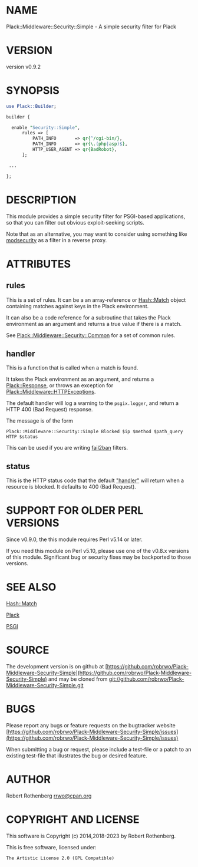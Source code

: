 # NAME

Plack::Middleware::Security::Simple - A simple security filter for Plack

# VERSION

version v0.9.2

# SYNOPSIS

```perl
use Plack::Builder;

builder {

  enable "Security::Simple",
      rules => [
          PATH_INFO       => qr{^/cgi-bin/},
          PATH_INFO       => qr{\.(php|asp)$},
          HTTP_USER_AGENT => qr{BadRobot},
      ];

 ...

};
```

# DESCRIPTION

This module provides a simple security filter for PSGI-based
applications, so that you can filter out obvious exploit-seeking
scripts.

Note that as an alternative, you may want to consider using something like
[modsecurity](https://modsecurity.org/) as a filter in a reverse proxy.

# ATTRIBUTES

## rules

This is a set of rules. It can be a an array-reference or
[Hash::Match](https://metacpan.org/pod/Hash%3A%3AMatch) object containing matches against keys in the Plack
environment.

It can also be a code reference for a subroutine that takes the Plack
environment as an argument and returns a true value if there is a
match.

See [Plack::Middleware::Security::Common](https://metacpan.org/pod/Plack%3A%3AMiddleware%3A%3ASecurity%3A%3ACommon) for a set of common rules.

## handler

This is a function that is called when a match is found.

It takes the Plack environment as an argument, and returns a
[Plack::Response](https://metacpan.org/pod/Plack%3A%3AResponse), or throws an exception for
[Plack::Middleware::HTTPExceptions](https://metacpan.org/pod/Plack%3A%3AMiddleware%3A%3AHTTPExceptions).

The default handler will log a warning to the `psgix.logger`, and
return a HTTP 400 (Bad Request) response.

The message is of the form

```
Plack::Middleware::Security::Simple Blocked $ip $method $path_query HTTP $status
```

This can be used if you are writing [fail2ban](https://metacpan.org/pod/fail2ban) filters.

## status

This is the HTTP status code that the default ["handler"](#handler) will return
when a resource is blocked.  It defaults to 400 (Bad Request).

# SUPPORT FOR OLDER PERL VERSIONS

Since v0.9.0, the this module requires Perl v5.14 or later.

If you need this module on Perl v5.10, please use one of the v0.8.x
versions of this module.  Significant bug or security fixes may be
backported to those versions.

# SEE ALSO

[Hash::Match](https://metacpan.org/pod/Hash%3A%3AMatch)

[Plack](https://metacpan.org/pod/Plack)

[PSGI](https://metacpan.org/pod/PSGI)

# SOURCE

The development version is on github at [https://github.com/robrwo/Plack-Middleware-Security-Simple](https://github.com/robrwo/Plack-Middleware-Security-Simple)
and may be cloned from [git://github.com/robrwo/Plack-Middleware-Security-Simple.git](git://github.com/robrwo/Plack-Middleware-Security-Simple.git)

# BUGS

Please report any bugs or feature requests on the bugtracker website
[https://github.com/robrwo/Plack-Middleware-Security-Simple/issues](https://github.com/robrwo/Plack-Middleware-Security-Simple/issues)

When submitting a bug or request, please include a test-file or a
patch to an existing test-file that illustrates the bug or desired
feature.

# AUTHOR

Robert Rothenberg <rrwo@cpan.org>

# COPYRIGHT AND LICENSE

This software is Copyright (c) 2014,2018-2023 by Robert Rothenberg.

This is free software, licensed under:

```
The Artistic License 2.0 (GPL Compatible)
```
